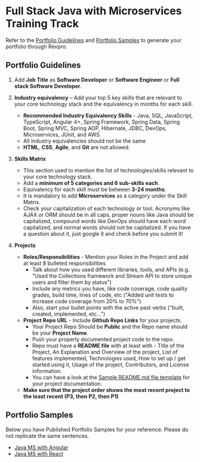 # Full Stack Java with Microservices Training Track

Refer to the [Portfolio Guidelines](./javams-guidelines.md#portfolio-guidelines) and [Portfolio Samples](./javams-guidelines.md#portfolio-samples) to generate your portfolio through Revpro.

## Portfolio Guidelines
    
1.  Add **Job Title** as **Software Developer** or **Software Engineer** or **Full stack Software Developer**.

2.  **Industry equivalency** – Add your top 5 key skills that are relevant to your core technology stack and the equivalency in months for each skill.
	- **Recommended Industry Equivalency Skills** - Java, SQL, JavaScript, TypeScript, Angular 4+, Spring Framework, Spring Data, Spring Boot, Spring MVC, Spring AOP, Hibernate, JDBC, DevOps, Microservices, JUnit, and AWS.
	- All industry equivalencies should not be the same
	- **HTML**, **CSS**, **Agile**, and **Git** are not allowed.

3.  **Skills Matrix**
    -   This section used to mention the list of technologies/skills relevant to your core technology stack.
    -   Add a **minimum of 5 categories and 6 sub-skills each**.
    -   Equivalency for each skill must be between **3-24 months**.       
    -   It is mandatory to add **Microservices** as a category under the Skill Matrix.
    -   Check your capitalization of each technology or tool. Acronyms like AJAX or ORM should be in all caps, proper nouns like Java should be capitalized, compound words like DevOps should have each word capitalized, and normal words should not be capitalized. If you have a question about it, just google it and check before you submit it!

4.  **Projects**
    -   **Roles/Responsibilities** - Mention your Roles in the Project and add at least 8 bulleted responsibilities
        -   Talk about how you used different libraries, tools, and APIs (e.g. "Used the Collections framework and Stream API to store unique users and filter them by status")
        -   Include any metrics you have, like code coverage, code quality grades, build time, lines of code, etc ("Added unit tests to increase code coverage from 20% to 70%")
        -   Also, start your bullet points with the active past verbs ("built, created, implemented, etc...")
    -   **Project Repo URL** - Include **Github Repo Links** for your projects.
        -   Your Project Repo Should be **Public** and the Repo name should be your **Project Name**.
        -   Push your properly documented project code to the repo.
        -   Repo must have a **README file** with at least with - Title of the Project, An Explanation and Overview of the project, List of features implemented, Technologies used, How to set up / get started using it, Usage of the project, Contributors, and License information.
        -   You can have a look at the  [Sample README.md file template](https://www.google.com/url?q=https%3A%2F%2Fgithub.com%2FPorkodiVenkatesh%2FPROJECT-NAME&sa=D&sntz=1&usg=AFQjCNFHkCy7oSKxn_nzSQVOx5YAqOqPDw) for your project documentation.
    -   **Make sure that the project order shows the most recent project to the least recent (P3, then P2, then P1)**

## Portfolio Samples 

Below you have Published Portfolio Samples for your reference. Please do not replicate the same sentences.

- [Java MS with Angular](https://app.revature.com/profile/brownje/dd14155176c2d1e6e5461bd0041653c2)
- [Java MS with React](https://app.revature.com/profile/DavidLyu/cd498c6f7641d493f931c924bf79ffb9)   
